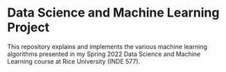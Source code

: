 # Data Science and Machine Learning Project
This repository explains and implements the various machine learning algorithms presented in my Spring 2022 Data Science and Machine Learning course at Rice University (INDE 577).
